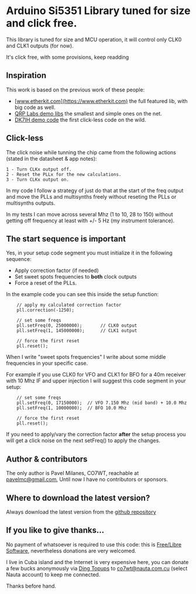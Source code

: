 # Arduino Si5351 Library tuned for size and click free. #

This library is tuned for size and MCU operation, it will control only CLK0 and CLK1 outputs (for now).

It's click free, with some provisions, keep readding

## Inspiration ##

This work is based on the previous work of these people:

* [www.etherkit.com](https://www.etherkit.com) the full featured lib, with big code as well.
* [QRP Labs demo libs](http://qrp-labs.com/synth/si5351ademo.html) the smallest and simple ones on the net.
* [DK7IH demo code](https://radiotransmitter.wordpress.com/category/si5351a/) the first click-less code on the wild.

## Click-less ##

The click noise while tunning the chip came from the following actions (stated in the datasheet & app notes):

```
1 - Turn CLKx output off.
2 - Reset the PLLx for the new calculations.
3 - Turn CLKx output on.
```

In my code I follow a strategy of just do that at the start of the freq output and move the PLLs and multisynths freely without reseting the PLLs or multisynths outputs.

In my tests I can move across several Mhz (1 to 10, 28 to 150) without getting off frequency at least with +/- 5 Hz (my instrument tolerance).

## The start sequence is important ##

Yes, in your setup code segment you must initialize it in the following sequence:

* Apply correction factor (if needed)
* Set sweet spots frequencies to **both** clock outputs
* Force a reset of the PLLs.

In the example code you can see this inside the setup function:

```
    // apply my calculated correction factor
    pll.correction(-1250);

    // set some freqs
    pll.setFreq(0, 25000000);       // CLK0 output
    pll.setFreq(1, 145000000);      // CLK1 output

    // force the first reset
    pll.reset();

```

When I write "sweet spots frequencies" I write about some middle frequencies in your specific case.

For example if you use CLK0 for VFO and CLK1 for BFO for a 40m receiver with 10 Mhz IF and upper injection I will suggest this code segment in your setup:

```
    // set some freqs
    pll.setFreq(0, 17150000);  // VFO 7.150 Mhz (mid band) + 10.0 Mhz
    pll.setFreq(1, 10000000);  // BFO 10.0 Mhz

    // force the first reset
    pll.reset();

```

If you need to apply/vary the correction factor **after** the setup process you will get a click noise on the next setFreq() to apply the changes.

## Author & contributors ##

The only author is Pavel Milanes, CO7WT, reachable at pavelmc@gmail.com, Until now I have no contributors or sponsors.

## Where to download the latest version? ##

Always download the latest version from the [github repository](https://github.com/pavelmc/Si5351mcu/)

## If you like to give thanks... ##

No payment of whatsoever is required to use this code: this is [Free/Libre Software](https://en.wikipedia.org/wiki/Software_Libre), nevertheless donations are very welcomed.

I live in Cuba island and the Internet is very expensive here, you can donate a few bucks anonymously via [Ding Topups](https://www.ding.com/cuba) to co7wt@nauta.com.cu (select Nauta account) to keep me connected.

Thanks before hand.
